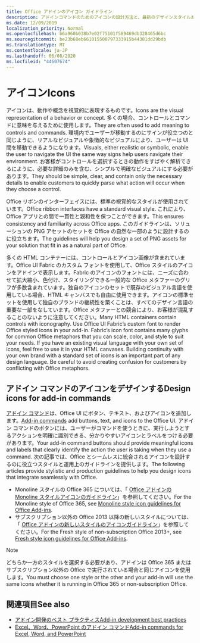 ```yaml
---
title: Office アドインのアイコン ガイドライン
description: アドインコマンドのためのアイコンの設計方法と、最新のデザインスタイルおよび Monoline デザインスタイルの概要を説明します。
ms.date: 12/09/2019
localization_priority: Normal
ms.openlocfilehash: b6a960b038b7e02f75101f589469db328465d6bc
ms.sourcegitcommit: be23b68eb661015508797333915b44381dd29bdb
ms.translationtype: MT
ms.contentlocale: ja-JP
ms.lasthandoff: 06/08/2020
ms.locfileid: "44607674"
---
```

# <a name="icons"></a><span data-ttu-id="9540a-103">アイコン</span><span class="sxs-lookup"><span data-stu-id="9540a-103">Icons</span></span>

<span data-ttu-id="9540a-104">アイコンは、動作や概念を視覚的に表現するものです。</span><span class="sxs-lookup"><span data-stu-id="9540a-104">Icons are the visual representation of a behavior or concept.</span></span> <span data-ttu-id="9540a-105">多くの場合、コントロールとコマンドに意味を与えるために使用します。</span><span class="sxs-lookup"><span data-stu-id="9540a-105">They are often used to add meaning to controls and commands.</span></span> <span data-ttu-id="9540a-106">環境内でユーザーが移動するのにサインが役立つのと同じように、リアルなビジュアルや象徴的なビジュアルにより、ユーザーは UI 間を移動できるようになります。</span><span class="sxs-lookup"><span data-stu-id="9540a-106">Visuals, either realistic or symbolic, enable the user to navigate the UI the same way signs help users navigate their environment.</span></span> <span data-ttu-id="9540a-107">お客様がコントロールを選択するときの動作をすばやく解析できるにように、必要な詳細のみを含む、シンプルで明確なビジュアルにする必要があります。</span><span class="sxs-lookup"><span data-stu-id="9540a-107">They should be simple, clear, and contain only the necessary details to enable customers to quickly parse what action will occur when they choose a control.</span></span>

<span data-ttu-id="9540a-108">Office リボンのインターフェイスには、標準の視覚的なスタイルが使用されています。</span><span class="sxs-lookup"><span data-stu-id="9540a-108">Office ribbon interfaces have a standard visual style.</span></span> <span data-ttu-id="9540a-109">これにより、Office アプリとの間で一貫性と親和性を保つことができます。</span><span class="sxs-lookup"><span data-stu-id="9540a-109">This ensures consistency and familiarity across Office apps.</span></span> <span data-ttu-id="9540a-110">このガイドラインは、ソリューションの PNG アセットのセットを Office の自然な一部のように設計するのに役立ちます。</span><span class="sxs-lookup"><span data-stu-id="9540a-110">The guidelines will help you design a set of PNG assets for your solution that fit in as a natural part of Office.</span></span>

<span data-ttu-id="9540a-p103">多くの HTML コンテナーには、コントロールとアイコン画像が含まれています。Office UI Fabric のカスタム フォントを使用して、Office スタイルのアイコンをアドインで表示します。Fabric のアイコンのフォントには、ニーズに合わせて拡大縮小、色付け、スタイリングできる一般的な Office メタファーのグリフが多数含まれています。独自のアイコンのセットで既存のビジュアル言語を使用している場合、HTML キャンバスでも自由に使用できます。アイコンの標準セットを使用して独自のブランドの継続性を築くことは、すべてのデザイン言語の重要な一部をなしています。Office メタファーとの競合により、お客様が混乱することのないように注意してください。</span><span class="sxs-lookup"><span data-stu-id="9540a-p103">Many HTML containers contain controls with iconography. Use Office UI Fabric’s custom font to render Office styled icons in your add-in. Fabric’s icon font contains many glyphs for common Office metaphors that you can scale, color, and style to suit your needs. If you have an existing visual language with your own set of icons, feel free to use it in your HTML canvases. Building continuity with your own brand with a standard set of icons is an important part of any design language. Be careful to avoid creating confusion for customers by conflicting with Office metaphors.</span></span>

## <a name="design-icons-for-add-in-commands"></a><span data-ttu-id="9540a-117">アドイン コマンドのアイコンをデザインする</span><span class="sxs-lookup"><span data-stu-id="9540a-117">Design icons for add-in commands</span></span>

<span data-ttu-id="9540a-118">[アドイン コマンド](add-in-commands.md)は、Office UI にボタン、テキスト、およびアイコンを追加します。</span><span class="sxs-lookup"><span data-stu-id="9540a-118">[Add-in commands](add-in-commands.md) add buttons, text, and icons to the Office UI.</span></span> <span data-ttu-id="9540a-119">アドイン コマンドのボタンには、ユーザーがコマンドを使うときに、実行しようとするアクションを明確に識別できる、分かりやすいアイコンとラベルをつける必要があります。</span><span class="sxs-lookup"><span data-stu-id="9540a-119">Your add-in command buttons should provide meaningful icons and labels that clearly identify the action the user is taking when they use a command.</span></span> <span data-ttu-id="9540a-120">次の記事では、Office とシームレスに統合されるアイコンを設計するのに役立つスタイルと運用上のガイドラインを提供します。</span><span class="sxs-lookup"><span data-stu-id="9540a-120">The following articles provide stylistic and production guidelines to help you design icons that integrate seamlessly with Office.</span></span>

- <span data-ttu-id="9540a-121">Monoline スタイルの Office 365 については、「 [Office アドインの Monoline スタイルアイコンのガイドライン](add-in-icons-monoline.md)」を参照してください。</span><span class="sxs-lookup"><span data-stu-id="9540a-121">For the Monoline style of Office 365, see [Monoline style icon guidelines for Office Add-ins](add-in-icons-monoline.md).</span></span>
- <span data-ttu-id="9540a-122">サブスクリプション以外の Office 2013 以降の新しいスタイルについては、「 [Office アドインの新しいスタイルのアイコンガイドライン](add-in-icons-fresh.md)」を参照してください。</span><span class="sxs-lookup"><span data-stu-id="9540a-122">For the Fresh style of non-subscription Office 2013+, see [Fresh style icon guidelines for Office Add-ins](add-in-icons-fresh.md).</span></span>

> [!NOTE]
> <span data-ttu-id="9540a-123">どちらか一方のスタイルを選択する必要があり、アドインは Office 365 またはサブスクリプション以外の Office で実行されている場合と同じアイコンを使用します。</span><span class="sxs-lookup"><span data-stu-id="9540a-123">You must choose one style or the other and your add-in will use the same icons whether it is running in Office 365 or non-subscription Office.</span></span>

## <a name="see-also"></a><span data-ttu-id="9540a-124">関連項目</span><span class="sxs-lookup"><span data-stu-id="9540a-124">See also</span></span>

- [<span data-ttu-id="9540a-125">アドイン開発のベスト プラクティス</span><span class="sxs-lookup"><span data-stu-id="9540a-125">Add-in development best practices</span></span>](../concepts/add-in-development-best-practices.md)
- [<span data-ttu-id="9540a-126">Excel、Word、PowerPoint のアドイン コマンド</span><span class="sxs-lookup"><span data-stu-id="9540a-126">Add-in commands for Excel, Word, and PowerPoint</span></span>](../design/add-in-commands.md)
